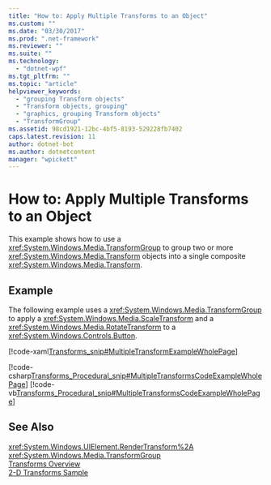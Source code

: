 ```yaml
---
title: "How to: Apply Multiple Transforms to an Object"
ms.custom: ""
ms.date: "03/30/2017"
ms.prod: ".net-framework"
ms.reviewer: ""
ms.suite: ""
ms.technology: 
  - "dotnet-wpf"
ms.tgt_pltfrm: ""
ms.topic: "article"
helpviewer_keywords: 
  - "grouping Transform objects"
  - "Transform objects, grouping"
  - "graphics, grouping Transform objects"
  - "TransformGroup"
ms.assetid: 98cd1921-12bc-4bf5-8193-529228fb7402
caps.latest.revision: 11
author: dotnet-bot
ms.author: dotnetcontent
manager: "wpickett"
---
```

# How to: Apply Multiple Transforms to an Object
This example shows how to use a              <xref:System.Windows.Media.TransformGroup> to group two or more              <xref:System.Windows.Media.Transform> objects into a single composite              <xref:System.Windows.Media.Transform>.  
  
## Example  
 The following example uses a                      <xref:System.Windows.Media.TransformGroup> to apply a                      <xref:System.Windows.Media.ScaleTransform> and a                      <xref:System.Windows.Media.RotateTransform> to a                      <xref:System.Windows.Controls.Button>.  
  
 [!code-xaml[Transforms_snip#MultipleTransformExampleWholePage](../../../../samples/snippets/csharp/VS_Snippets_Wpf/Transforms_snip/CS/MultipleTransformExample.xaml#multipletransformexamplewholepage)]  
  
 [!code-csharp[Transforms_Procedural_snip#MultipleTransformsCodeExampleWholePage](../../../../samples/snippets/csharp/VS_Snippets_Wpf/Transforms_Procedural_snip/CSharp/MultipleTransformsExample.cs#multipletransformscodeexamplewholepage)]
 [!code-vb[Transforms_Procedural_snip#MultipleTransformsCodeExampleWholePage](../../../../samples/snippets/visualbasic/VS_Snippets_Wpf/Transforms_Procedural_snip/VisualBasic/MultipleTransformsExample.vb#multipletransformscodeexamplewholepage)]  
  
## See Also  
 <xref:System.Windows.UIElement.RenderTransform%2A>   
 <xref:System.Windows.Media.TransformGroup>   
 [Transforms Overview](../../../../docs/framework/wpf/graphics-multimedia/transforms-overview.md)   
 [2-D Transforms Sample](http://go.microsoft.com/fwlink/?LinkID=158252)

